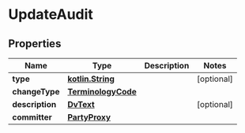 # UpdateAudit

## Properties
Name | Type | Description | Notes
------------ | ------------- | ------------- | -------------
**type** | [**kotlin.String**](.md) |  |  [optional]
**changeType** | [**TerminologyCode**](TerminologyCode.md) |  | 
**description** | [**DvText**](DvText.md) |  |  [optional]
**committer** | [**PartyProxy**](PartyProxy.md) |  | 
